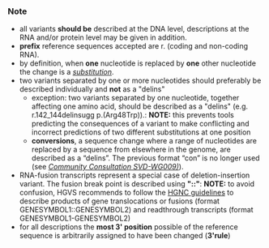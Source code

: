 ### Note

* all variants **should be** described at the DNA level, descriptions at the RNA and/or protein level may be given in addition.
* **prefix** reference sequences accepted are r. (coding and non-coding RNA).
* by definition, when **one** nucleotide is replaced by **one** other nucleotide the change is a [_substitution_](/recommendations/RNA/variant/substitution/).
* two variants separated by one or more nucleotides should preferably be described individually and **not** as a "delins"
    * exception: two variants separated by one nucleotide, together affecting one amino acid, should be described as a "delins" (e.g. r.142\_144delinsugg p.(Arg48Trp)).: **NOTE:**    this prevents tools predicting the consequences of a variant to make conflicting and incorrect predictions of two different substitutions at one position
    * **conversions**, a sequence change where a range of nucleotides are replaced by a sequence from elsewhere in the genome, are described as a “delins”. The previous format “con” is no longer used (see [_Community Consultation SVD-WG009)_](/background/consultation/SVD-WG009/)).
* RNA-fusion transcripts represent a special case of deletion-insertion variant. The fusion break point is described using **"::"**: **NOTE:**    to avoid confusion, HGVS recommends to follow the [HGNC guidelines](https://www.genenames.org/about/guidelines/) to describe products of gene translocations or fusions (format GENESYMBOL1::GENESYMBOL2) and readthrough transcripts (format GENESYMBOL1-GENESYMBOL2)
* for all descriptions the **most 3' position** possible of the reference sequence is arbitrarily assigned to have been changed (**3'rule**)